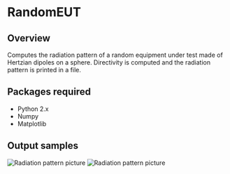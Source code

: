 RandomEUT
=========

Overview
--------
Computes the radiation pattern of a random equipment under test made of Hertzian dipoles on a sphere.
Directivity is computed and the radiation pattern is printed in a file.


Packages required
-----------------
* Python 2.x
* Numpy
* Matplotlib

Output samples
--------------

![Radiation pattern picture](http://farm3.staticflickr.com/2813/12841712403_b16cd07a66_o_d.png "Radiation pattern picture sample in b&w")
![Radiation pattern picture](http://farm8.staticflickr.com/7424/13154026053_4e2608b9fd_o_d.png "Radiation pattern picture sample in color")


